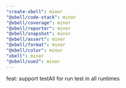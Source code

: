 ```yaml
---
"create-xbell": minor
"@xbell/code-stack": minor
"@xbell/coverage": minor
"@xbell/reporter": minor
"@xbell/snapshot": minor
"@xbell/assert": minor
"@xbell/format": minor
"@xbell/color": minor
"xbell": minor
"@xbell/vue2": minor
---
```


feat: support testAll for run test in all runtimes
